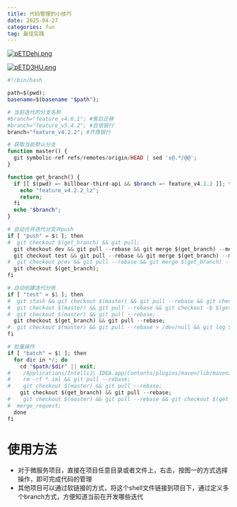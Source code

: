 ```yaml
---
title: 代码管理的小技巧
date: 2025-04-27
categories: fun
tag: 最佳实践
---
```



[![pETDehj.png](https://s21.ax1x.com/2025/04/27/pETDehj.png)](https://imgse.com/i/pETDehj)

[![pETD3HU.png](https://s21.ax1x.com/2025/04/27/pETD3HU.png)](https://imgse.com/i/pETD3HU)


``` php
#!/bin/bash

path=$(pwd);
basename=$(basename "$path");

# 当前迭代的分支名称
#branch="feature_v4.6.1"; #售后迁移
#branch="feature_v5.4.2"; #百信银行
branch="feature_v4.2.2"; #齐商银行

# 获取当前默认分支
function master() {
  git symbolic-ref refs/remotes/origin/HEAD | sed 's@.*/@@';
}

function get_branch() {
  if [[ $(pwd) =~ billbear-third-api && $branch =~ feature_v4.2.2 ]]; then
    echo "feature_v4.2.2_lz";
    return;
  fi
  echo "$branch";
}

# 自动合并迭代分支并push
if [ "push" = $1 ]; then
#  git checkout $(get_branch) && git pull;
  git checkout dev && git pull --rebase && git merge $(get_branch) --message "merge $(get_branch) into dev" && git push;
  git checkout test && git pull --rebase && git merge $(get_branch) --message "merge $(get_branch) into test" && git push;
#  git checkout prev && git pull --rebase && git merge $(get_branch) --message "merge $(get_branch) into prev" && git push;
  git checkout $(get_branch);
fi

# 自动创建迭代分账
if [ "test" = $1 ]; then
#  git stash && git checkout $(master) && git pull --rebase && git checkout -b $(get_branch) && git stash pop;
#  git checkout $(master) && git pull --rebase && git checkout -b $(get_branch);
#  git checkout $(master) && git pull --rebase;
  git checkout $(get_branch) && git pull --rebase;
#  git checkout $(master) && git pull --rebase > /dev/null && git log $(master)..$(get_branch); # 检查发版
fi

# 批量操作
if [ "batch" = $1 ]; then
  for dir in */; do
    cd "$path/$dir" || exit;
#    /Applications/IntelliJ\ IDEA.app/Contents/plugins/maven/lib/maven3/bin/mvn clean
#    rm -rf *.iml && git pull --rebase;
#    git checkout $(master) && git pull --rebase;
    git checkout $(get_branch) && git pull --rebase;
#    git checkout $(master) && git pull --rebase && git checkout $(get_branch);
#  merge_request;
  done
fi

```

# 使用方法
- 对于微服务项目，直接在项目任意目录或者文件上，右击，按图一的方式选择操作，即可完成代码的管理
- 其他项目可以通过软链接的方式，将这个shell文件链接到项目下，通过定义多个branch方式，方便知道当前在开发哪些迭代
